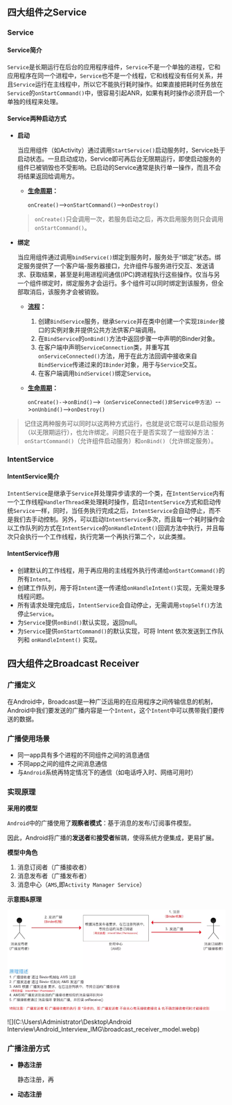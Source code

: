 ## 四大组件之Service
### Service

#### Service简介

`Service`是长期运行在后台的应用程序组件，`Service`不是一个单独的进程，它和应用程序在同一个进程中，`Service`也不是一个线程，它和线程没有任何关系，并且`Service`运行在主线程中，所以它不能执行耗时操作。如果直接把耗时任务放在`Service`的`onStartCommand()`中，很容易引起ANR，如果有耗时操作必须开启一个单独的线程来处理。

#### Service两种启动方式

- **启动**

  当应用组件（如Activity）通过调用`StartService()`启动服务时，Service处于启动状态。一旦启动成功，Service即可再后台无限期运行，即使启动服务的组件已被销毁也不受影响。已启动的Service通常是执行单一操作，而且不会将结果返回给调用方。

  - **<u>生命周期</u>：**

    `onCreate()`-->`onStartCommand()`-->`onDestroy()`

  > `onCreate()`只会调用一次，若服务启动之后，再次启用服务则只会调用`onStartCommand()`。

- **绑定**

  当应用组件通过调用`bindService()`绑定到服务时，服务处于“绑定”状态。绑定服务提供了一个客户端-服务器接口，允许组件与服务进行交互、发送请求、获取结果，甚至是利用进程间通信(IPC)跨进程执行这些操作。仅当与另一个组件绑定时，绑定服务才会运行。多个组件可以同时绑定到该服务，但全部取消后，该服务才会被销毁。

  -  **<u>流程</u>：**
     1. 创建`BindService`服务，继承`Service`并在类中创建一个实现`IBinder`接口的实例对象并提供公共方法供客户端调用。
     2. 在`BindService`的`onBind()`方法中返回步骤一中声明的Binder对象。
     3. 在客户端中声明`ServiceConnection`类，并重写其`onServiceConnected()`方法，用于在此方法回调中接收来自`BindService`传递过来的`IBinder`对象，用于与`Service`交互。
     4. 在客户端调用`bindService()`绑定`Service`。
  - **<u>生命周期</u>：**

    `onCreate()-`->`onBind()`-->`（onServiceConnected()非Service中方法）`-->`onUnbind()`-->`onDestroy()`

> 记住这两种服务可以同时以这两种方式运行，也就是说它既可以是启动服务（以无限期运行），也允许绑定。问题只在于是否实现了一组毁掉方法：`onStartCommand()`（允许组件启动服务）和`onBind()`（允许绑定服务）。


### IntentService

#### IntentService简介

`IntentService`是继承于`Service`并处理异步请求的一个类，在`IntentService`内有一个工作线程`HandlerThread`来处理耗时操作，启动`IntentService`方式和启动传统`Service`一样，同时，当任务执行完成之后，`IntentService`会自动停止，而不是我们去手动控制。另外，可以启动I`IntentService`多次，而且每一个耗时操作会以工作队列的方式在`IntentService`的`onHandleIntent()`回调方法中执行，并且每次只会执行一个工作线程，执行完第一个再执行第二个，以此类推。

#### IntentService作用

- 创建默认的工作线程，用于再应用的主线程外执行传递给`onStartCommand()`的所有`Intent`。
- 创建工作队列，用于将`Intent`逐一传递给`onHandleIntent()`实现，无需处理多线程问题。
- 所有请求处理完成后，`IntentService`会自动停止，无需调用`stopSelf()`方法停止`Service`。
- 为`Service`提供`onBind()`默认实现，返回null。
- 为`Service`提供`onStartCommand()`的默认实现，可将 Intent 依次发送到工作队列和 `onHandleIntent()` 实现。

## 四大组件之Broadcast Receiver

### 广播定义

在Android中，Broadcast是一种广泛运用的在应用程序之间传输信息的机制，Android中我们要发送的广播内容是一个`Intent`，这个`Intent`中可以携带我们要传送的数据。

### 广播使用场景

- 同一app具有多个进程的不同组件之间的消息通信
- 不同app之间的组件之间消息通信
- 与`Android`系统再特定情况下的通信（如电话呼入时、网络可用时）

### 实现原理

**采用的模型**

`Android`中的广播使用了**观察者模式**：基于消息的发布/订阅事件模型。

因此，Android将广播的**发送者**和**接受者**解耦，使得系统方便集成，更易扩展。

**模型中角色**

1. 消息订阅者（广播接收者）
2. 消息发布者（广播发布者）
3. 消息中心（`AMS`,即`Activity Manager Service`）

**示意图&原理**

![image](https://github.com/HeyAragon/My-Android-Interview/blob/master/Android_Interview_IMG/broadcast_receiver_model.webp)

![](C:\Users\Administrator\Desktop\Android Interview\Android_Interview_IMG\broadcast_receiver_model.webp)

### 广播注册方式

- **静态注册**

  静态注册，再

- **动态注册**



	

